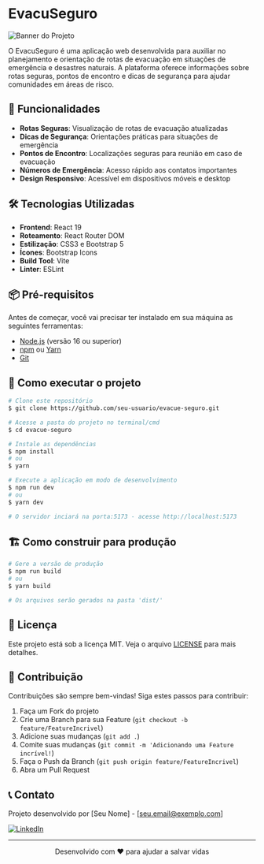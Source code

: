 # EvacuSeguro

![Banner do Projeto](public/banner.png)

O EvacuSeguro é uma aplicação web desenvolvida para auxiliar no planejamento e orientação de rotas de evacuação em situações de emergência e desastres naturais. A plataforma oferece informações sobre rotas seguras, pontos de encontro e dicas de segurança para ajudar comunidades em áreas de risco.

## 🚀 Funcionalidades

- **Rotas Seguras**: Visualização de rotas de evacuação atualizadas
- **Dicas de Segurança**: Orientações práticas para situações de emergência
- **Pontos de Encontro**: Localizações seguras para reunião em caso de evacuação
- **Números de Emergência**: Acesso rápido aos contatos importantes
- **Design Responsivo**: Acessível em dispositivos móveis e desktop

## 🛠️ Tecnologias Utilizadas

- **Frontend**: React 19
- **Roteamento**: React Router DOM
- **Estilização**: CSS3 e Bootstrap 5
- **Ícones**: Bootstrap Icons
- **Build Tool**: Vite
- **Linter**: ESLint

## 📦 Pré-requisitos

Antes de começar, você vai precisar ter instalado em sua máquina as seguintes ferramentas:
- [Node.js](https://nodejs.org/) (versão 16 ou superior)
- [npm](https://www.npmjs.com/) ou [Yarn](https://yarnpkg.com/)
- [Git](https://git-scm.com)

## 🚀 Como executar o projeto

```bash
# Clone este repositório
$ git clone https://github.com/seu-usuario/evacue-seguro.git

# Acesse a pasta do projeto no terminal/cmd
$ cd evacue-seguro

# Instale as dependências
$ npm install
# ou
$ yarn

# Execute a aplicação em modo de desenvolvimento
$ npm run dev
# ou
$ yarn dev

# O servidor inciará na porta:5173 - acesse http://localhost:5173
```

## 🏗️ Como construir para produção

```bash
# Gere a versão de produção
$ npm run build
# ou
$ yarn build

# Os arquivos serão gerados na pasta 'dist/'
```

## 📝 Licença

Este projeto está sob a licença MIT. Veja o arquivo [LICENSE](LICENSE) para mais detalhes.

## 🤝 Contribuição

Contribuições são sempre bem-vindas! Siga estes passos para contribuir:

1. Faça um Fork do projeto
2. Crie uma Branch para sua Feature (`git checkout -b feature/FeatureIncrivel`)
3. Adicione suas mudanças (`git add .`)
4. Comite suas mudanças (`git commit -m 'Adicionando uma Feature incrível!`)
5. Faça o Push da Branch (`git push origin feature/FeatureIncrivel`)
6. Abra um Pull Request

## 📞 Contato

Projeto desenvolvido por [Seu Nome] - [seu.email@exemplo.com]

[![LinkedIn](https://img.shields.io/badge/LinkedIn-0077B5?style=for-the-badge&logo=linkedin&logoColor=white)](https://www.linkedin.com/in/seu-perfil/)

---

<div align="center">
  Desenvolvido com ❤️ para ajudar a salvar vidas
</div>
